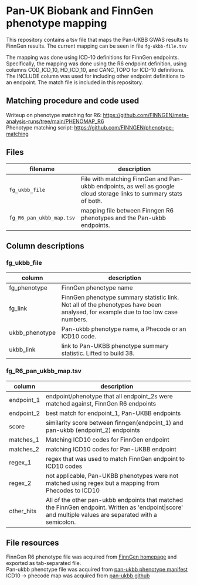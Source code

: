 # Pan-UK Biobank and FinnGen phenotype mapping

This repository contains a tsv file that maps the Pan-UKBB GWAS results to FinnGen results.
The current mapping can be seen in file `fg-ukbb-file.tsv`

The mapping was done using ICD-10 definitions for FinnGen endpoints. Specifically, the mapping was done using the R6 endpoint definition, using columns COD_ICD_10, HD_ICD_10, and CANC_TOPO for ICD-10 definitions. The INCLUDE column was used for including other endpoint definitions to an endpoint. The match file is included in this repository.


## Matching procedure and code used
Writeup on phenotype matching for R6: https://github.com/FINNGEN/meta-analysis-runs/tree/main/PHENOMAP_R6  
Phenotype matching script: https://github.com/FINNGEN/phenotype-matching  

## Files
|filename|description|
|--|--|
| `fg_ukbb_file`| File with matching FinnGen and Pan-ukbb endpoints, as well as google cloud storage links to summary stats of both. |
| `fg_R6_pan_ukbb_map.tsv`| mapping file between Finngen R6 phenotypes and the Pan-ukbb endpoints.|

## Column descriptions

### fg_ukbb_file
|column|description|
|---|---|
|fg_phenotype|FinnGen phenotype name|
|fg_link|FinnGen phenotype summary statistic link. Not all of the phenotypes have been analysed, for example due to too low case numbers.|
|ukbb_phenotype|Pan-ukbb phenotype name, a Phecode or an ICD10 code.|
|ukbb_link|link to Pan-UKBB phenotype summary statistic. Lifted to build 38.|

### fg_R6_pan_ukbb_map.tsv

|column|description|
|---|---|
|endpoint_1|endpoint/phenotype that all endpoint_2s were matched against, FinnGen R6 endpoints |
|endpoint_2|best match for endpoint_1, Pan-UKBB endpoints |
|score| similarity score between finngen(endpoint_1) and pan-ukbb (endpoint_2) endpoints|
|matches_1|Matching ICD10 codes for FinnGen endpoint|
|matches_2|matching ICD10 codes for Pan-UKBB endpoint|
|regex_1|regex that was used to match FinnGen endpoint to ICD10 codes|
|regex_2|not applicable, Pan-UKBB phenotypes were not matched using regex but a mapping from Phecodes to ICD10|
|other_hits|All of the other pan-ukbb endpoints that matched the FinnGen endpoint. Written as 'endpoint\|score' and multiple values are separated with a semicolon.|

## File resources
FinnGen R6 phenotype file was acquired from [FinnGen homepage](https://www.finngen.fi/sites/default/files/inline-files/FINNGEN_ENDPOINTS_DF6_2020-06-08_public.xlsx) and exported as tab-separated file.  
Pan-ukbb phenotype file was acquired from [pan-ukbb phenotype manifest](https://docs.google.com/spreadsheets/d/1AeeADtT0U1AukliiNyiVzVRdLYPkTbruQSk38DeutU8/edit#gid=30994804)  
ICD10 -> phecode map was acquired from [pan-ukbb github](https://raw.githubusercontent.com/atgu/ukbb_pan_ancestry/master/data/UKB_PHENOME_ICD10_PHECODE_MAP_20200109.txt)  





